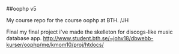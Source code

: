 ##oophp v5

My course repo for the course oophp at BTH. /JH

Final my final project i've made the skelleton for discogs-like music database app.
http://www.student.bth.se/~johv18/dbwebb-kurser/oophp/me/kmom10/proj/htdocs/
